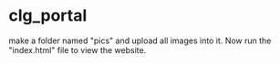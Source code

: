 # clg_portal
make a folder named "pics" and upload all images into it.
Now run the "index.html" file to view the website.
